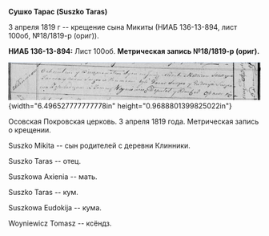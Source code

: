 **Сушко Тарас (Suszko Taras)**

3 апреля 1819 г -- крещение сына Микиты (НИАБ 136-13-894, лист 100об,
№18/1819-р (ориг)).

**НИАБ 136-13-894:** Лист 100об. **Метрическая запись №18/1819-р
(ориг).**

![](./media/c184a9a8914bf7bc4d1af7138f779818fd06fcb8.png){width="6.496527777777778in"
height="0.9688801399825022in"}

Осовская Покровская церковь. 3 апреля 1819 года. Метрическая запись о
крещении.

Suszko Mikita -- сын родителей с деревни Клинники.

Suszko Taras -- отец.

Suszkowa Axienia -- мать.

Suszko Taras -- кум.

Suszkowa Eudokija -- кума.

Woyniewicz Tomasz -- ксёндз.

